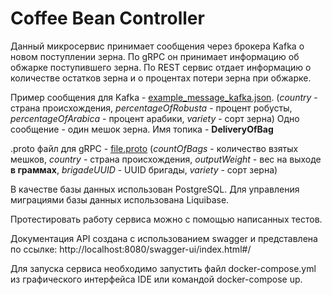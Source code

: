 # Coffee Bean Controller

Данный микросервис принимает сообщения через брокера Kafka о новом поступлении зерна. 
По gRPC он принимает информацию об обжарке поступившего зерна. 
По REST сервис отдает информацию о количестве остатков зерна и о процентах потери зерна при обжарке.

Пример сообщения для Kafka - [example_message_kafka.json](example_message_kafka.json).
(*country* - страна происхождения, *percentageOfRobusta* - процент робусты, *percentageOfArabica* - процент арабики, *variety* - сорт зерна) Одно сообщение - один мешок зерна.
Имя топика - **DeliveryOfBag**

.proto файл для gRPC - [file.proto](src/main/proto/file.proto) 
(*countOfBags* - количество взятых мешков, *country* - страна происхождения, *outputWeight* - вес на выходе **в граммах**,
*brigadeUUID* - UUID бригады, *variety* - сорт зерна)

В качестве базы данных использован PostgreSQL. Для управления миграциями базы данных использована Liquibase.

Протестировать работу сервиса можно с помощью написанных тестов.

Документация API создана с использованием swagger и представлена по ссылке: http://localhost:8080/swagger-ui/index.html#/

Для запуска сервиса необходимо запустить файл docker-compose.yml из графического интерфейса IDE или командой docker-compose up.

